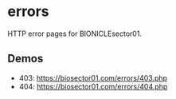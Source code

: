 # errors
HTTP error pages for BIONICLEsector01.

## Demos
* 403: https://biosector01.com/errors/403.php
* 404: https://biosector01.com/errors/404.php
